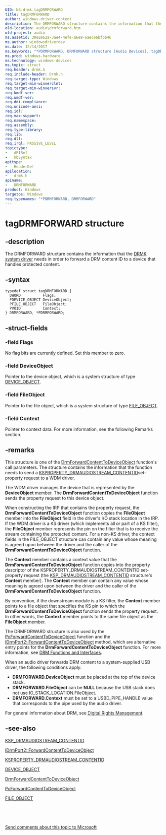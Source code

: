 ```yaml
---
UID: NS:drmk.tagDRMFORWARD
title: tagDRMFORWARD
author: windows-driver-content
description: The DRMFORWARD structure contains the information that the DRMK system driver needs in order to forward a DRM content ID to a device that handles protected content.
old-location: audio\drmforward.htm
old-project: audio
ms.assetid: 30e2e62a-3ae4-4efe-a6e9-6aece6bfbb46
ms.author: windowsdriverdev
ms.date: 12/14/2017
ms.keywords: "*PDRMFORWARD, DRMFORWARD structure [Audio Devices], tagDRMFORWARD, DRMFORWARD, drmk/PDRMFORWARD, drmk/DRMFORWARD, PDRMFORWARD, aud-prop_491c772b-2e17-42c1-b0cd-68d2b0384163.xml, PDRMFORWARD structure pointer [Audio Devices], audio.drmforward"
ms.prod: windows-hardware
ms.technology: windows-devices
ms.topic: struct
req.header: drmk.h
req.include-header: Drmk.h
req.target-type: Windows
req.target-min-winverclnt: 
req.target-min-winversvr: 
req.kmdf-ver: 
req.umdf-ver: 
req.ddi-compliance: 
req.unicode-ansi: 
req.idl: 
req.max-support: 
req.namespace: 
req.assembly: 
req.type-library: 
req.lib: 
req.dll: 
req.irql: PASSIVE_LEVEL
topictype:
-	APIRef
-	kbSyntax
apitype:
-	HeaderDef
apilocation:
-	drmk.h
apiname:
-	DRMFORWARD
product: Windows
targetos: Windows
req.typenames: "*PDRMFORWARD, DRMFORWARD"
---
```


# tagDRMFORWARD structure


## -description


The DRMFORWARD structure contains the information that the <a href="https://msdn.microsoft.com/827997e2-6f07-4635-ac35-4ad026b82eae">DRMK system driver</a> needs in order to forward a DRM content ID to a device that handles protected content.


## -syntax


````
typedef struct tagDRMFORWARD {
  DWORD          Flags;
  PDEVICE_OBJECT DeviceObject;
  PFILE_OBJECT   FileObject;
  PVOID          Context;
} DRMFORWARD, *PDRMFORWARD;
````


## -struct-fields




### -field Flags

No flag bits are currently defined. Set this member to zero.


### -field DeviceObject

Pointer to the device object, which is a system structure of type <a href="https://msdn.microsoft.com/library/windows/hardware/ff543147">DEVICE_OBJECT</a>.


### -field FileObject

Pointer to the file object, which is a system structure of type <a href="https://msdn.microsoft.com/library/windows/hardware/ff545834">FILE_OBJECT</a>.


### -field Context

Pointer to context data. For more information, see the following Remarks section.


## -remarks


This structure is one of the <a href="..\drmk\nf-drmk-drmforwardcontenttodeviceobject.md">DrmForwardContentToDeviceObject</a> function's call parameters. The structure contains the information that the function needs to send a <a href="https://msdn.microsoft.com/library/windows/hardware/ff537351">KSPROPERTY_DRMAUDIOSTREAM_CONTENTID</a>set-property request to a WDM driver.

The WDM driver manages the device that is represented by the <b>DeviceObject</b> member. The <b>DrmForwardContentToDeviceObject</b> function sends the property request to this device object.

When constructing the IRP that contains the property request, the <b>DrmForwardContentToDeviceObject</b> function copies the <b>FileObject</b> member into the <b>FileObject</b> field in the driver's I/O stack location in the IRP. If the WDM driver is a KS driver (which implements all or part of a KS filter), the <b>FileObject</b> member represents the pin on the filter that is to receive the stream containing the protected content. For a non-KS driver, the context fields in the FILE_OBJECT structure can contain any value whose meaning is agreed upon between the driver and the caller of the <b>DrmForwardContentToDeviceObject</b> function.

The <b>Context</b> member contains a context value that the <b>DrmForwardContentToDeviceObject</b> function copies into the property descriptor of the KSPROPERTY_DRMAUDIOSTREAM_CONTENTID set-property request (the <a href="..\drmk\ns-drmk-ksp_drmaudiostream_contentid.md">KSP_DRMAUDIOSTREAM_CONTENTID</a> structure's <b>Context</b> member). The <b>Context</b> member can contain any value whose meaning is agreed upon between the driver and the caller of the <b>DrmForwardContentToDeviceObject</b> function.

By convention, if the downstream module is a KS filter, the <b>Context</b> member points to a file object that specifies the KS pin to which the <b>DrmForwardContentToDeviceObject</b> function sends the property request. In other words, the <b>Context</b> member points to the same file object as the <b>FileObject</b> member.

The DRMFORWARD structure is also used by the <a href="..\portcls\nf-portcls-pcforwardcontenttodeviceobject.md">PcForwardContentToDeviceObject</a> function and the <a href="https://msdn.microsoft.com/library/windows/hardware/ff536579">IDrmPort2::ForwardContentToDeviceObject</a> method, which are alternative entry points for the <b>DrmForwardContentToDeviceObject</b> function. For more information, see <a href="https://msdn.microsoft.com/62c739da-91e8-428e-b76c-ec9621b12597">DRM Functions and Interfaces</a>.

When an audio driver forwards DRM content to a system-supplied USB driver, the following conditions apply: <ul>
<li><b>DRMFORWARD.DeviceObject</b> must be placed at the top of the device stack.</li>
<li><b>DRMFORWARD.FileObject</b> can be <b>NULL</b> because the USB stack does not use IO_STACK_LOCATION.FileObject.</li>
<li><b>DRMFORWARD.Context</b> must be set to a USBD_PIPE_HANDLE value that corresponds to the pipe used by the audio driver.</li>
</ul>


For general information about DRM, see <a href="https://msdn.microsoft.com/7ce19196-5180-421f-b6be-ac4a235a8c16">Digital Rights Management</a>.



## -see-also

<a href="..\drmk\ns-drmk-ksp_drmaudiostream_contentid.md">KSP_DRMAUDIOSTREAM_CONTENTID</a>

<a href="https://msdn.microsoft.com/library/windows/hardware/ff536579">IDrmPort2::ForwardContentToDeviceObject</a>

<a href="https://msdn.microsoft.com/library/windows/hardware/ff537351">KSPROPERTY_DRMAUDIOSTREAM_CONTENTID</a>

<a href="https://msdn.microsoft.com/library/windows/hardware/ff543147">DEVICE_OBJECT</a>

<a href="..\drmk\nf-drmk-drmforwardcontenttodeviceobject.md">DrmForwardContentToDeviceObject</a>

<a href="..\portcls\nf-portcls-pcforwardcontenttodeviceobject.md">PcForwardContentToDeviceObject</a>

<a href="https://msdn.microsoft.com/library/windows/hardware/ff545834">FILE_OBJECT</a>

 

 

<a href="mailto:wsddocfb@microsoft.com?subject=Documentation%20feedback [audio\audio]:%20DRMFORWARD structure%20 RELEASE:%20(12/14/2017)&amp;body=%0A%0APRIVACY STATEMENT%0A%0AWe use your feedback to improve the documentation. We don't use your email address for any other purpose, and we'll remove your email address from our system after the issue that you're reporting is fixed. While we're working to fix this issue, we might send you an email message to ask for more info. Later, we might also send you an email message to let you know that we've addressed your feedback.%0A%0AFor more info about Microsoft's privacy policy, see http://privacy.microsoft.com/en-us/default.aspx." title="Send comments about this topic to Microsoft">Send comments about this topic to Microsoft</a>

